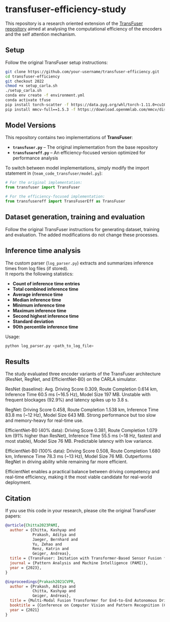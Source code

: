 # transfuser-efficiency-study
This repository is a research oriented extension of the [TransFuser repository](https://github.com/autonomousvision/transfuser/tree/2022) aimed at analysing the computational efficiency of the encoders and the self attention mechanism.

## Setup

Follow the original TransFuser setup instructions:

```bash
git clone https://github.com/your-username/transfuser-efficiency.git
cd transfuser-efficiency
git checkout 2022
chmod +x setup_carla.sh
./setup_carla.sh
conda env create -f environment.yml
conda activate tfuse
pip install torch-scatter -f https://data.pyg.org/whl/torch-1.11.0+cu102.html
pip install mmcv-full==1.5.3 -f https://download.openmmlab.com/mmcv/dist/cu102/torch1.11.0/index.html
```

## Model Versions

This repository contains two implementations of **TransFuser**:

- **`transfuser.py`** – The original implementation from the base repository  
- **`transfusereff.py`** – An efficiency-focused version optimized for performance analysis

To switch between model implementations, simply modify the import statement in (`team_code_transfuser/model.py`):

```python
# For the original implementation:
from transfuser import TransFuser

# For the efficiency-focused implementation:
from transfusereff import TransFuserEff as TransFuser
```

## Dataset generation, training and evaluation
Follow the original TransFuser instructions for generating dataset, training and evaluation. The added modifications do not change these processes.

## Inference time analysis
The custom parser (`log_parser.py`) extracts and summarizes inference times from log files (if stored).  
It reports the following statistics:

- **Count of inference time entries**  
- **Total combined inference time**  
- **Average inference time**  
- **Median inference time**  
- **Minimum inference time**  
- **Maximum inference time**  
- **Second highest inference time**  
- **Standard deviation**  
- **90th percentile inference time**  

Usage:
```python
python log_parser.py <path_to_log_file>
```

## Results
The study evaluated three encoder variants of the TransFuser architecture (ResNet, RegNet, and EfficientNet-B0) on the CARLA simulator.

ResNet (baseline): Avg. Driving Score 0.309, Route Completion 0.614 km, Inference Time 60.5 ms (~16.5 Hz), Model Size 197 MB.
Unstable with frequent blockages (92.9%) and latency spikes up to 3.8 s.

RegNet: Driving Score 0.458, Route Completion 1.538 km, Inference Time 83.8 ms (~12 Hz), Model Size 643 MB.
Strong performance but too slow and memory-heavy for real-time use.

EfficientNet-B0 (40% data): Driving Score 0.381, Route Completion 1.079 km (91% higher than ResNet), Inference Time 55.5 ms (~18 Hz, fastest and most stable), Model Size 76 MB.
Predictable latency with low variance.

EfficientNet-B0 (100% data): Driving Score 0.508, Route Completion 1.680 km, Inference Time 78.3 ms (~13 Hz), Model Size 76 MB.
Outperforms RegNet in driving ability while remaining far more efficient.

EfficientNet enables a practical balance between driving competency and real-time efficiency, making it the most viable candidate for real-world deployment.

## Citation

If you use this code in your research, please cite the original TransFuser papers:

```bibtex
@article{Chitta2023PAMI,
  author = {Chitta, Kashyap and
            Prakash, Aditya and
            Jaeger, Bernhard and
            Yu, Zehao and
            Renz, Katrin and
            Geiger, Andreas},
  title = {TransFuser: Imitation with Transformer-Based Sensor Fusion for Autonomous Driving},
  journal = {Pattern Analysis and Machine Intelligence (PAMI)},
  year = {2023},
}

@inproceedings{Prakash2021CVPR,
  author = {Prakash, Aditya and
            Chitta, Kashyap and
            Geiger, Andreas},
  title = {Multi-Modal Fusion Transformer for End-to-End Autonomous Driving},
  booktitle = {Conference on Computer Vision and Pattern Recognition (CVPR)},
  year = {2021}
}
